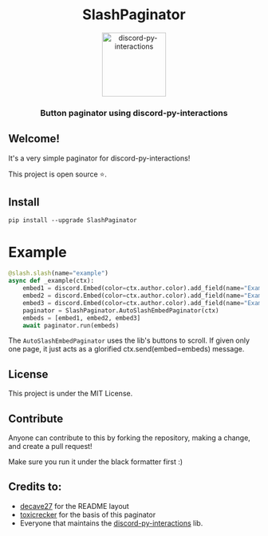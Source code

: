 <div align="center">
    <div>
        <h1>SlashPaginator</h1>
        <span> <a href="https://pypi.org/project/discord-py-slash-command/"><img src="https://raw.githubusercontent.com/discord-py-slash-commands/discord-py-interactions/goverfl0w-new-readme/.github/banner_transparent.png" alt="discord-py-interactions" height="128"></a></span>
    </div>
    <div>
    </div>
    <div>
        <h3>Button paginator using discord-py-interactions</h3>
    </div>
</div>

## Welcome!
It's a very simple paginator for discord-py-interactions!

This project is open source ⭐.

## Install
```
pip install --upgrade SlashPaginator
```

# Example

```py
@slash.slash(name="example")
async def _example(ctx):
    embed1 = discord.Embed(color=ctx.author.color).add_field(name="Example", value="Page 1")
    embed2 = discord.Embed(color=ctx.author.color).add_field(name="Example", value="Page 2")
    embed3 = discord.Embed(color=ctx.author.color).add_field(name="Example", value="Page 3")
    paginator = SlashPaginator.AutoSlashEmbedPaginator(ctx)
    embeds = [embed1, embed2, embed3]
    await paginator.run(embeds)

```

The `AutoSlashEmbedPaginator` uses the lib's buttons to scroll.
If given only one page, it just acts as a glorified ctx.send(embed=embeds) message.


## License
This project is under the MIT License.

## Contribute
Anyone can contribute to this by forking the repository, making a change, and create a pull request!

Make sure you run it under the black formatter first :)

## Credits to:

+ [decave27](https://github.com/decave27/ButtonPaginator/) for the README layout
+ [toxicrecker](https://github.com/toxicrecker/DiscordUtils) for the basis of this paginator
+ Everyone that maintains the [discord-py-interactions](https://github.com/discord-py-slash-commands/discord-py-interactions) lib.
